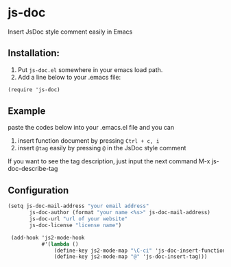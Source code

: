 # js-doc
Insert JsDoc style comment easily in Emacs

## Installation:
1. Put `js-doc.el` somewhere in your emacs load path.
2. Add a line below to your .emacs file:

```scheme
(require 'js-doc)
```

## Example
paste the codes below into your .emacs.el file and you can

1. insert function document by pressing `Ctrl + c, i`
2. insert `@tag` easily by pressing `@` in the JsDoc style comment

 If you want to see the tag description, just input the next command
   M-x js-doc-describe-tag

## Configuration
```scheme
(setq js-doc-mail-address "your email address"
       js-doc-author (format "your name <%s>" js-doc-mail-address)
       js-doc-url "url of your website"
       js-doc-license "license name")

 (add-hook 'js2-mode-hook
           #'(lambda ()
               (define-key js2-mode-map "\C-ci" 'js-doc-insert-function-doc)
               (define-key js2-mode-map "@" 'js-doc-insert-tag)))
```
